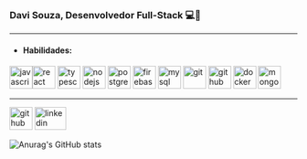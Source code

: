 <h3> Davi Souza, Desenvolvedor Full-Stack 💻📱</h3>

<hr>

+ <h4>Habilidades:</h4>

<img src="https://www.svgrepo.com/show/303206/javascript-logo.svg" alt='javascript' height='40'><img src="https://www.svgrepo.com/show/303157/react-logo.svg" alt='react' height='40'>
<img src="https://www.svgrepo.com/show/303600/typescript-logo.svg" alt='typescript' height='40'>
<img src="https://www.svgrepo.com/show/303360/nodejs-logo.svg" alt='nodejs' height='40'>
<img src="https://www.svgrepo.com/show/303301/postgresql-logo.svg" alt='postgres' height='40'>
<img src="https://www.svgrepo.com/show/303670/firebase-1-logo.svg" alt='firebase' height='40'>
<img src="https://www.svgrepo.com/show/303251/mysql-logo.svg" alt='mysql' height='40'>
<img src="https://cdn.worldvectorlogo.com/logos/git-icon.svg" alt='git' height='40'>
<img src="https://www.svgrepo.com/show/305241/github.svg" alt='github' height='40'>
<img src="https://www.svgrepo.com/show/303231/docker-logo.svg" alt='docker' height='40'>
<img src="https://www.vectorlogo.zone/logos/mongodb/mongodb-icon.svg" alt='mongodb' height='40'>

<hr>

[<img src='https://www.logo.wine/a/logo/GitHub/GitHub-Wordmark-White-Dark-Background-Logo.wine.svg' alt='github' height='40' target="_blank">](https://github.com/davissbf)
[<img src='https://cdn.worldvectorlogo.com/logos/linkedin.svg' alt='linkedin' height='40' width="55" target="_blank">](https://www.linkedin.com/in/davi-souza-667497195/) 

![Anurag's GitHub stats](https://github-readme-stats.vercel.app/api?username=davissbf&show_icons=true&theme=radical)
